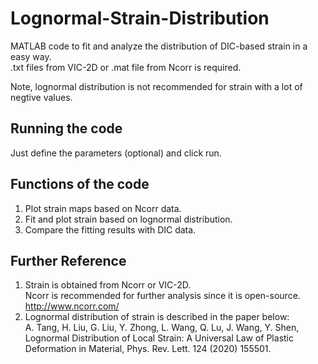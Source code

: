# Lognormal-Strain-Distribution

MATLAB code to fit and analyze the distribution of DIC-based strain in a easy way.  
.txt files from VIC-2D or .mat file from Ncorr is required.

Note, lognormal distribution is not recommended for strain with a lot of negtive values.


Running the code
-----------------------------------------------------------------------------------------
Just define the parameters (optional) and click run.


Functions of the code
-----------------------------------------------------------------------------------------
1. Plot strain maps based on Ncorr data.
2. Fit and plot strain based on lognormal distribution.
3. Compare the fitting results with DIC data.


Further Reference
-----------------------------------------------------------------------------------------
1. Strain is obtained from Ncorr or VIC-2D.  
Ncorr is recommended for further analysis since it is open-source.  
  http://www.ncorr.com/
2. Lognormal distribution of strain is described in the paper below:  
  A. Tang, H. Liu, G. Liu, Y. Zhong, L. Wang, Q. Lu, J. Wang, Y. Shen, Lognormal Distribution of Local Strain: A Universal Law of Plastic Deformation in Material, Phys. Rev. Lett. 124 (2020) 155501.
